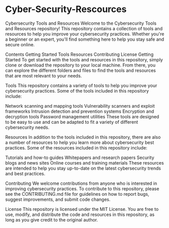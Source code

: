 # Cyber-Security-Rescources
Cybersecurity Tools and Resources
Welcome to the Cybersecurity Tools and Resources repository! This repository contains a collection of tools and resources to help you improve your cybersecurity practices. Whether you're a beginner or an expert, you'll find something here to help you stay safe and secure online.

Contents
Getting Started
Tools
Resources
Contributing
License
Getting Started
To get started with the tools and resources in this repository, simply clone or download the repository to your local machine. From there, you can explore the different folders and files to find the tools and resources that are most relevant to your needs.

Tools
This repository contains a variety of tools to help you improve your cybersecurity practices. Some of the tools included in this repository include:

Network scanning and mapping tools
Vulnerability scanners and exploit frameworks
Intrusion detection and prevention systems
Encryption and decryption tools
Password management utilities
These tools are designed to be easy to use and can be adapted to fit a variety of different cybersecurity needs.

Resources
In addition to the tools included in this repository, there are also a number of resources to help you learn more about cybersecurity best practices. Some of the resources included in this repository include:

Tutorials and how-to guides
Whitepapers and research papers
Security blogs and news sites
Online courses and training materials
These resources are intended to help you stay up-to-date on the latest cybersecurity trends and best practices.

Contributing
We welcome contributions from anyone who is interested in improving cybersecurity practices. To contribute to this repository, please see the CONTRIBUTING.md file for guidelines on how to report bugs, suggest improvements, and submit code changes.

License
This repository is licensed under the MIT License. You are free to use, modify, and distribute the code and resources in this repository, as long as you give credit to the original author.
